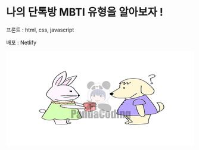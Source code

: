 <h1> 나의 단톡방 MBTI 유형을 알아보자 ! </h1>


프론트 : html, css, javascript 

배포 : Netlify 

<img src="img/share.png">
